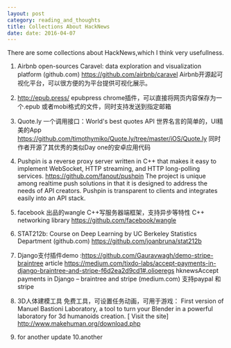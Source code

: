 ```yaml
---
layout: post
category: reading_and_thoughts
title: Collections About HackNews
date: date: 2016-04-07
---
```


There are some collections about HackNews,which I think very usefullness.

1. Airbnb open-sources Caravel: data exploration and visualization platform (github.com) https://github.com/airbnb/caravel    Airbnb开源起可视化平台，可以很方便的为平台提供可视化展示。
	
2. http://epub.press/ epubpress chrome插件，可以直接将网页内容保存为一个.epub 或者mobi格式的文件，同时支持发送到指定邮箱
	
3. Quote.ly  一个调用接口：World's best quotes API 世界名言的简单的，UI精美的App  https://github.com/timothymiko/Quote.ly/tree/master/iOS/Quote.ly  同时作者开源了其优秀的类似Day one的安卓应用代码
	
4. Pushpin is a reverse proxy server written in C++ that makes it easy to implement WebSocket, HTTP streaming, and HTTP long-polling services. https://github.com/fanout/pushpin  The project is unique among realtime push solutions in that it is designed to address the needs of API creators. Pushpin is transparent to clients and integrates easily into an API stack.
	
5. facebook 出品的wangle C++写服务器端框架，支持异步等特性  C++ networking library https://github.com/facebook/wangle
	
6. STAT212b: Course on Deep Learning by UC Berkeley Statistics Department (github.com)  https://github.com/joanbruna/stat212b
	
7. Django支付插件demo :https://github.com/Gauravwagh/demo-stripe-braintree article https://medium.com/tixdo-labs/accept-payments-in-django-braintree-and-stripe-f6d2ea2d9cd1#.olioeregs  hknewsAccept payments in Django – braintree and stripe (medium.com) 支持paypal 和 stripe
	
8. 3D人体建模工具 免费工具，可设置任务动画，可用于游戏：
	First version of Manuel Bastioni Laboratory, a tool to turn your Blender in a powerful laboratory for 3d humanoids creation. [ Visit the site] http://www.makehuman.org/download.php 
	
9. for another update
10.another
